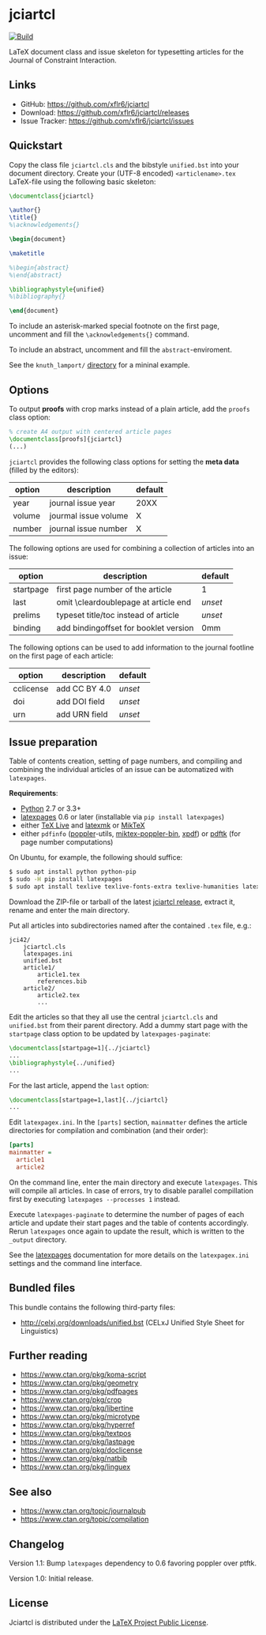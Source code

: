 jciartcl
========

[![Build](https://github.com/xflr6/jciartcl/actions/workflows/build.yaml/badge.svg?branch=master)](https://github.com/xflr6/jciartcl/actions/workflows/build.yaml?query=branch%3Amaster)

LaTeX document class and issue skeleton for typesetting articles for the
Journal of Constraint Interaction.


Links
-----

- GitHub: https://github.com/xflr6/jciartcl
- Download: https://github.com/xflr6/jciartcl/releases
- Issue Tracker: https://github.com/xflr6/jciartcl/issues


Quickstart
----------

Copy the class file `jciartcl.cls` and the bibstyle `unified.bst`
into your document directory.
Create your (UTF-8 encoded) `<articlename>.tex` LaTeX-file using
the following basic skeleton:

```latex
\documentclass{jciartcl}

\author{}
\title{}
%\acknowledgements{}

\begin{document}

\maketitle

%\begin{abstract}
%\end{abstract}

\bibliographystyle{unified}
%\bibliography{}

\end{document}
```

To include an asterisk-marked special footnote on the first page,
uncomment and fill the `\acknowledgements{}` command.

To include an abstract, uncomment and fill the `abstract`-enviroment.

See the `knuth_lamport/` [directory] for a mininal example.


Options
-------

To output **proofs** with crop marks instead of a plain article,
add the `proofs` class option:

```latex
% create A4 output with centered article pages
\documentclass[proofs]{jciartcl}
(...)
```

`jciartcl` provides the following class options for setting
the **meta data** (filled by the editors):

option |description          |default
-------|---------------------|-------
year   |journal issue year   |20XX
volume |jourmal issue volume |X
number |journal issue number |X

The following options are used for combining
a collection of articles into an issue:

option    |description                           |default
----------|--------------------------------------|-------
startpage |first page number of the article      |1
last      |omit \cleardoublepage at article end  |*unset*
prelims   |typeset title/toc instead of article  |*unset*
binding   |add bindingoffset for booklet version |0mm

The following options can be used to add information to
the journal footline on the first page of each article:

option    |description    |default
----------|---------------|-------
cclicense |add CC BY 4.0  |*unset*
doi       |add DOI field  |*unset*
urn       |add URN field  |*unset*


Issue preparation
-----------------

Table of contents creation, setting of page numbers, and compiling and
combining the individual articles of an issue can be automatized with
`latexpages`.

**Requirements**:

- [Python] 2.7 or 3.3+
- [latexpages] 0.6 or later (installable via `pip install latexpages`)
- either [TeX Live] and [latexmk] or [MikTeX]
- either `pdfinfo` ([poppler]-utils, [miktex-poppler-bin], [xpdf]) or [pdftk][]
  (for page number computations)

On Ubuntu, for example, the following should suffice:

```sh
$ sudo apt install python python-pip
$ sudo -H pip install latexpages
$ sudo apt install texlive texlive-fonts-extra texlive-humanities latexmk poppler-utils
```

Download the ZIP-file or tarball of the latest [jciartcl release], extract it,
rename and enter the main directory.

Put all articles into subdirectories named after the contained `.tex` file, e.g.:

```
jci42/
    jciartcl.cls
    latexpages.ini
    unified.bst
    article1/
        article1.tex
        references.bib
    article2/
        article2.tex
        ...
```

Edit the articles so that they all use the central `jciartcl.cls` and
`unified.bst` from their parent directory.
Add a dummy start page with the `startpage` class option to be updated by
`latexpages-paginate`:

```latex
\documentclass[startpage=1]{../jciartcl}
...
\bibliographystyle{../unified}
...
```

For the last article, append the `last` option:

```latex
\documentclass[startpage=1,last]{../jciartcl}
...
```

Edit `latexpagex.ini`. In the `[parts]` section, `mainmatter` defines the
article directories for compilation and combination (and their order):

```ini
[parts]
mainmatter =
  article1
  article2
```

On the command line, enter the main directory and execute `latexpages`. This
will compile all articles. In case of errors, try to disable parallel
compillation first by executing `latexpages --processes 1` instead.

Execute `latexpages-paginate` to determine the number of pages of each article
and update their start pages and the table of contents accordingly. Rerun
`latexpages` once again to update the result, which is written to the `_output`
directory.

See the [latexpages] documentation for more details on the `latexpagex.ini`
settings and the command line interface.


Bundled files
-------------

This bundle contains the following third-party files:

- http://celxj.org/downloads/unified.bst (CELxJ Unified Style Sheet for Linguistics)


Further reading
---------------

- https://www.ctan.org/pkg/koma-script
- https://www.ctan.org/pkg/geometry
- https://www.ctan.org/pkg/pdfpages
- https://www.ctan.org/pkg/crop
- https://www.ctan.org/pkg/libertine
- https://www.ctan.org/pkg/microtype
- https://www.ctan.org/pkg/hyperref
- https://www.ctan.org/pkg/textpos
- https://www.ctan.org/pkg/lastpage
- https://www.ctan.org/pkg/doclicense
- https://www.ctan.org/pkg/natbib
- https://www.ctan.org/pkg/linguex


See also
--------

- https://www.ctan.org/topic/journalpub
- https://www.ctan.org/topic/compilation


Changelog
---------

Version 1.1: Bump `latexpages` dependency to 0.6 favoring poppler over ptftk.

Version 1.0: Initial release.


License
-------

Jciartcl is distributed under the [LaTeX Project Public License].


[Python]: https://www.python.org
[latexpages]: https://pypi.python.org/pypi/latexpages
[TeX Live]: https://www.tug.org/texlive/
[MikTeX]: https://miktex.org
[latexmk]: http://personal.psu.edu/jcc8/software/latexmk-jcc/
[poppler]: https://poppler.freedesktop.org
[miktex-poppler-bin]: https://www.ctan.org/search/?phrase=miktex-poppler-bin&ext=true&FILES=on
[xpdf]: http://www.foolabs.com/xpdf/
[pdftk]: https://www.pdflabs.com/tools/pdftk-the-pdf-toolkit/
[jciartcl release]: https://github.com/xflr6/jciartcl/releases
[directory]: https://github.com/xflr6/jciartcl/tree/master/knuth_lamport
[LaTeX Project Public License]: https://www.latex-project.org/lppl.txt
